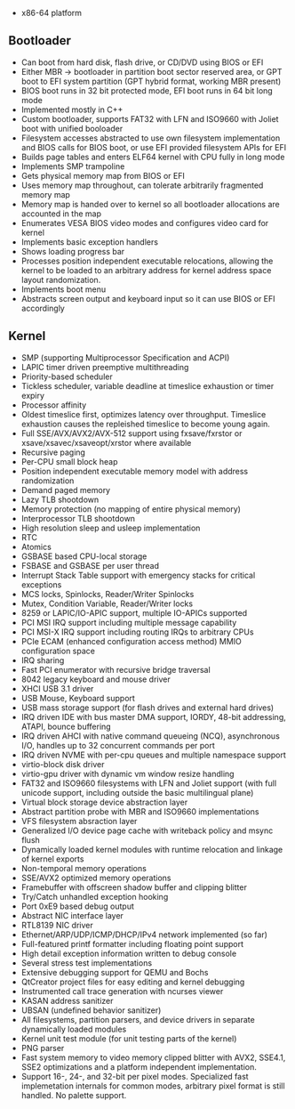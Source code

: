 <!-- [![](https://api.travis-ci.org/doug65536/dgos.svg?branch=master)](https://travis-ci.org/doug65536/dgos) -->

- x86-64 platform

## Bootloader

- Can boot from hard disk, flash drive, or CD/DVD using BIOS or EFI
- Either MBR -> bootloader in partition boot sector reserved area,
  or GPT boot to EFI system partition (GPT hybrid format, working MBR present)
- BIOS boot runs in 32 bit protected mode, EFI boot runs in 64 bit long mode
- Implemented mostly in C++
- Custom bootloader, supports FAT32 with LFN and ISO9660 with Joliet
  boot with unified booloader
- Filesystem accesses abstracted to use own filesystem implementation
  and BIOS calls for BIOS boot, or use EFI provided filesystem APIs for EFI
- Builds page tables and enters ELF64 kernel with CPU fully in long mode
- Implements SMP trampoline
- Gets physical memory map from BIOS or EFI
- Uses memory map throughout, can tolerate arbitrarily fragmented memory map
- Memory map is handed over to kernel so all bootloader allocations are
  accounted in the map
- Enumerates VESA BIOS video modes and configures video card for kernel
- Implements basic exception handlers
- Shows loading progress bar
- Processes position independent executable relocations, allowing the
  kernel to be loaded to an arbitrary address for kernel address space
  layout randomization.
- Implements boot menu
- Abstracts screen output and keyboard input so it can use BIOS
  or EFI accordingly

## Kernel

- SMP (supporting Multiprocessor Specification and ACPI)
- LAPIC timer driven preemptive multithreading
- Priority-based scheduler
- Tickless scheduler, variable deadline at timeslice exhaustion or timer expiry
- Processor affinity
- Oldest timeslice first, optimizes latency over throughput. Timeslice
  exhaustion causes the repleished timeslice to become young again.
- Full SSE/AVX/AVX2/AVX-512 support using
  fxsave/fxrstor or xsave/xsavec/xsaveopt/xrstor where available
- Recursive paging
- Per-CPU small block heap
- Position independent executable memory model with address randomization
- Demand paged memory
- Lazy TLB shootdown
- Memory protection (no mapping of entire physical memory)
- Interprocessor TLB shootdown
- High resolution sleep and usleep implementation
- RTC
- Atomics
- GSBASE based CPU-local storage
- FSBASE and GSBASE per user thread
- Interrupt Stack Table support with emergency stacks for critical exceptions
- MCS locks, Spinlocks, Reader/Writer Spinlocks
- Mutex, Condition Variable, Reader/Writer locks
- 8259 or LAPIC/IO-APIC support, multiple IO-APICs supported
- PCI MSI IRQ support including multiple message capability
- PCI MSI-X IRQ support including routing IRQs to arbitrary CPUs
- PCIe ECAM (enhanced configuration access method) MMIO configuration space
- IRQ sharing
- Fast PCI enumerator with recursive bridge traversal
- 8042 legacy keyboard and mouse driver
- XHCI USB 3.1 driver
- USB Mouse, Keyboard support
- USB mass storage support (for flash drives and external hard drives)
- IRQ driven IDE with bus master DMA support, IORDY, 48-bit addressing, ATAPI,
  bounce buffering
- IRQ driven AHCI with native command queueing (NCQ), asynchronous I/O,
  handles up to 32 concurrent commands per port
- IRQ driven NVME with per-cpu queues and multiple namespace support
- virtio-block disk driver
- virtio-gpu driver with dynamic vm window resize handling
- FAT32 and ISO9660 filesystems with LFN and Joliet support
  (with full unicode support, including outside the basic multilingual plane)
- Virtual block storage device abstraction layer
- Abstract partition probe with MBR and ISO9660 implementations
- VFS filesystem absraction layer
- Generalized I/O device page cache with writeback policy and msync flush
- Dynamically loaded kernel modules with runtime relocation and
  linkage of kernel exports
- Non-temporal memory operations
- SSE/AVX2 optimized memory operations
- Framebuffer with offscreen shadow buffer and clipping blitter
- Try/Catch unhandled exception hooking
- Port 0xE9 based debug output
- Abstract NIC interface layer
- RTL8139 NIC driver
- Ethernet/ARP/UDP/ICMP/DHCP/IPv4 network implemented (so far)
- Full-featured printf formatter including floating point support
- High detail exception information written to debug console
- Several stress test implementations
- Extensive debugging support for QEMU and Bochs
- QtCreator project files for easy editing and kernel debugging
- Instrumented call trace generation with ncurses viewer
- KASAN address sanitizer
- UBSAN (undefined behavior sanitizer)
- All filesystems, partition parsers, and device drivers in separate
  dynamically loaded modules
- Kernel unit test module (for unit testing parts of the kernel)
- PNG parser
- Fast system memory to video memory clipped blitter with AVX2, SSE4.1, SSE2
  optimizations and a platform independent implementation.
- Support 16-, 24-, and 32-bit per pixel modes. Specialized fast implemetation
  internals for common modes, arbitrary pixel format is still handled. No
  palette support.

